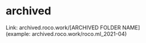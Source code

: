 # archived
Link: archived.roco.work/[ARCHIVED FOLDER NAME]<br>(example: archived.roco.work/roco.ml_2021-04)
